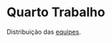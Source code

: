# Quarto Trabalho

Distribuição das [equipes](https://docs.google.com/spreadsheets/d/1v8cAENR2nMpKQAwMzePUFzm89ka9aZeVpSd8GVQcfQw/edit?usp=sharing).
